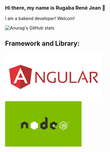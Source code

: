 ### Hi there, my name is Rugaba René Jean 👋

I am a bakend developer! Welcom!

![Anurag's GitHub stats](https://github-readme-stats.vercel.app/api?username=ReneRugaba&theme=calm&show_icons=true)

## Framework and Library:
<img align="left" src="https://github.com/ReneRugaba/ReneRugaba/blob/main/img/ANGULAR.png"/>
<img align="left" width="250px" src="https://github.com/ReneRugaba/ReneRugaba/blob/main/img/0%20T6tdupZFishq1o5t.png"/>
